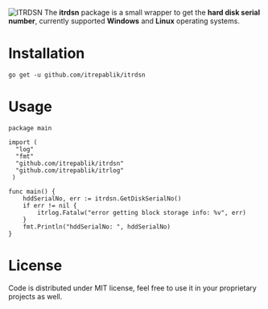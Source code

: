 
![ITRDSN](https://user-images.githubusercontent.com/58651329/79336006-8e9fb380-7f55-11ea-84bf-553a86126906.png)
The **itrdsn** package is a small wrapper to get the **hard disk serial number**, currently supported **Windows** and **Linux** operating systems.

# Installation
```
go get -u github.com/itrepablik/itrdsn
```

# Usage
```
package main

import (
  "log"
  "fmt"
  "github.com/itrepablik/itrdsn"
  "github.com/itrepablik/itrlog"
 )
 
func main() {
	hddSerialNo, err := itrdsn.GetDiskSerialNo()
	if err != nil {
		itrlog.Fatalw("error getting block storage info: %v", err)
	}
	fmt.Println("hddSerialNo: ", hddSerialNo)
}
```

# License
Code is distributed under MIT license, feel free to use it in your proprietary projects as well.
